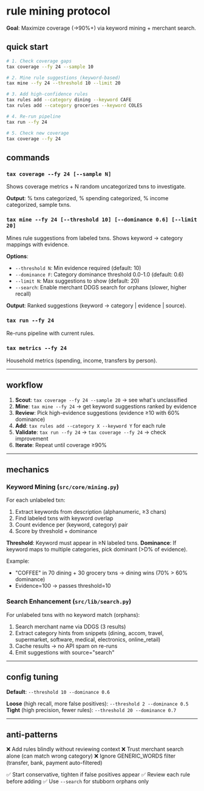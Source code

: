 # rule mining protocol

**Goal**: Maximize coverage (→90%+) via keyword mining + merchant search.

## quick start

```bash
# 1. Check coverage gaps
tax coverage --fy 24 --sample 10

# 2. Mine rule suggestions (keyword-based)
tax mine --fy 24 --threshold 10 --limit 20

# 3. Add high-confidence rules
tax rules add --category dining --keyword CAFE
tax rules add --category groceries --keyword COLES

# 4. Re-run pipeline
tax run --fy 24

# 5. Check new coverage
tax coverage --fy 24
```

## commands

### `tax coverage --fy 24 [--sample N]`
Shows coverage metrics + N random uncategorized txns to investigate.

**Output**: % txns categorized, % spending categorized, % income categorized, sample txns.

### `tax mine --fy 24 [--threshold 10] [--dominance 0.6] [--limit 20]`
Mines rule suggestions from labeled txns. Shows keyword → category mappings with evidence.

**Options**:
- `--threshold N`: Min evidence required (default: 10)
- `--dominance F`: Category dominance threshold 0.0-1.0 (default: 0.6)
- `--limit N`: Max suggestions to show (default: 20)
- `--search`: Enable merchant DDGS search for orphans (slower, higher recall)

**Output**: Ranked suggestions (keyword → category | evidence | source).

### `tax run --fy 24`
Re-runs pipeline with current rules.

### `tax metrics --fy 24`
Household metrics (spending, income, transfers by person).

---

## workflow

1. **Scout**: `tax coverage --fy 24 --sample 20` → see what's unclassified
2. **Mine**: `tax mine --fy 24` → get keyword suggestions ranked by evidence
3. **Review**: Pick high-evidence suggestions (evidence ≥10 with 60% dominance)
4. **Add**: `tax rules add --category X --keyword Y` for each rule
5. **Validate**: `tax run --fy 24` → `tax coverage --fy 24` → check improvement
6. **Iterate**: Repeat until coverage ≥90%

---

## mechanics

### Keyword Mining (`src/core/mining.py`)

For each unlabeled txn:
1. Extract keywords from description (alphanumeric, ≥3 chars)
2. Find labeled txns with keyword overlap
3. Count evidence per (keyword, category) pair
4. Score by threshold + dominance

**Threshold**: Keyword must appear in ≥N labeled txns.
**Dominance**: If keyword maps to multiple categories, pick dominant (>D% of evidence).

Example:
- "COFFEE" in 70 dining + 30 grocery txns → dining wins (70% > 60% dominance)
- Evidence=100 → passes threshold=10

### Search Enhancement (`src/lib/search.py`)

For unlabeled txns with no keyword match (orphans):
1. Search merchant name via DDGS (3 results)
2. Extract category hints from snippets (dining, accom, travel, supermarket, software, medical, electronics, online_retail)
3. Cache results → no API spam on re-runs
4. Emit suggestions with source="search"

---

## config tuning

**Default**: `--threshold 10 --dominance 0.6`

**Loose** (high recall, more false positives): `--threshold 2 --dominance 0.5`
**Tight** (high precision, fewer rules): `--threshold 20 --dominance 0.7`

---

## anti-patterns

❌ Add rules blindly without reviewing context
❌ Trust merchant search alone (can match wrong category)
❌ Ignore GENERIC_WORDS filter (transfer, bank, payment auto-filtered)

✅ Start conservative, tighten if false positives appear
✅ Review each rule before adding
✅ Use `--search` for stubborn orphans only
